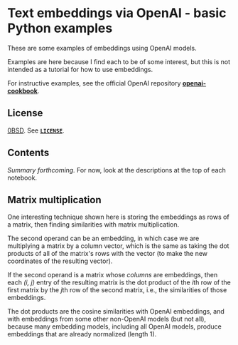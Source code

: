 <!-- SPDX-License-Identifier: 0BSD -->

# Text embeddings via OpenAI - basic Python examples

These are some examples of embeddings using OpenAI models.

Examples are here because I find each to be of some interest, but this is not
intended as a tutorial for how to use embeddings.

For instructive examples, see the official OpenAI repository
[**openai-cookbook**](https://github.com/openai/openai-cookbook).

## License

[0BSD](https://spdx.org/licenses/0BSD.html). See [**`LICENSE`**](LICENSE).

## Contents

*Summary forthcoming.* For now, look at the descriptions at the top of each
notebook.

## Matrix multiplication

One interesting technique shown here is storing the embeddings as rows of a
matrix, then finding similarities with matrix multiplication.

The second operand can be an embedding, in which case we are multiplying a
matrix by a column vector, which is the same as taking the dot products of all
of the matrix's rows with the vector (to make the new coordinates of the
resulting vector).

If the second operand is a matrix whose *columns* are embeddings, then each
*(i, j)* entry of the resulting matrix is the dot product of the *i*th row of
the first matrix by the *j*th row of the second matrix, i.e., the similarities
of those embeddings.

The dot products are the cosine similarities with OpenAI embeddings, and with
embeddings from some other non-OpenAI models (but not all), because many
embedding models, including all OpenAI models, produce embeddings that are
already normalized (length 1).
